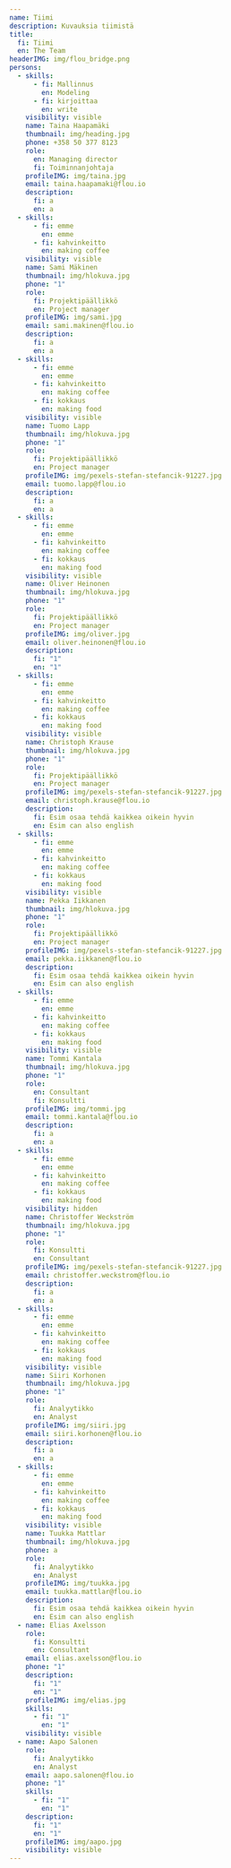 ```yaml
---
name: Tiimi
description: Kuvauksia tiimistä
title:
  fi: Tiimi
  en: The Team
headerIMG: img/flou_bridge.png
persons:
  - skills:
      - fi: Mallinnus
        en: Modeling
      - fi: kirjoittaa
        en: write
    visibility: visible
    name: Taina Haapamäki
    thumbnail: img/heading.jpg
    phone: +358 50 377 8123
    role:
      en: Managing director
      fi: Toiminnanjohtaja
    profileIMG: img/taina.jpg
    email: taina.haapamaki@flou.io
    description:
      fi: a
      en: a
  - skills:
      - fi: emme
        en: emme
      - fi: kahvinkeitto
        en: making coffee
    visibility: visible
    name: Sami Mäkinen
    thumbnail: img/hlokuva.jpg
    phone: "1"
    role:
      fi: Projektipäällikkö
      en: Project manager
    profileIMG: img/sami.jpg
    email: sami.makinen@flou.io
    description:
      fi: a
      en: a
  - skills:
      - fi: emme
        en: emme
      - fi: kahvinkeitto
        en: making coffee
      - fi: kokkaus
        en: making food
    visibility: visible
    name: Tuomo Lapp
    thumbnail: img/hlokuva.jpg
    phone: "1"
    role:
      fi: Projektipäällikkö
      en: Project manager
    profileIMG: img/pexels-stefan-stefancik-91227.jpg
    email: tuomo.lapp@flou.io
    description:
      fi: a
      en: a
  - skills:
      - fi: emme
        en: emme
      - fi: kahvinkeitto
        en: making coffee
      - fi: kokkaus
        en: making food
    visibility: visible
    name: Oliver Heinonen
    thumbnail: img/hlokuva.jpg
    phone: "1"
    role:
      fi: Projektipäällikkö
      en: Project manager
    profileIMG: img/oliver.jpg
    email: oliver.heinonen@flou.io
    description:
      fi: "1"
      en: "1"
  - skills:
      - fi: emme
        en: emme
      - fi: kahvinkeitto
        en: making coffee
      - fi: kokkaus
        en: making food
    visibility: visible
    name: Christoph Krause
    thumbnail: img/hlokuva.jpg
    phone: "1"
    role:
      fi: Projektipäällikkö
      en: Project manager
    profileIMG: img/pexels-stefan-stefancik-91227.jpg
    email: christoph.krause@flou.io
    description:
      fi: Esim osaa tehdä kaikkea oikein hyvin
      en: Esim can also english
  - skills:
      - fi: emme
        en: emme
      - fi: kahvinkeitto
        en: making coffee
      - fi: kokkaus
        en: making food
    visibility: visible
    name: Pekka Iikkanen
    thumbnail: img/hlokuva.jpg
    phone: "1"
    role:
      fi: Projektipäällikkö
      en: Project manager
    profileIMG: img/pexels-stefan-stefancik-91227.jpg
    email: pekka.iikkanen@flou.io
    description:
      fi: Esim osaa tehdä kaikkea oikein hyvin
      en: Esim can also english
  - skills:
      - fi: emme
        en: emme
      - fi: kahvinkeitto
        en: making coffee
      - fi: kokkaus
        en: making food
    visibility: visible
    name: Tommi Kantala
    thumbnail: img/hlokuva.jpg
    phone: "1"
    role:
      en: Consultant
      fi: Konsultti
    profileIMG: img/tommi.jpg
    email: tommi.kantala@flou.io
    description:
      fi: a
      en: a
  - skills:
      - fi: emme
        en: emme
      - fi: kahvinkeitto
        en: making coffee
      - fi: kokkaus
        en: making food
    visibility: hidden
    name: Christoffer Weckström
    thumbnail: img/hlokuva.jpg
    phone: "1"
    role:
      fi: Konsultti
      en: Consultant
    profileIMG: img/pexels-stefan-stefancik-91227.jpg
    email: christoffer.weckstrom@flou.io
    description:
      fi: a
      en: a
  - skills:
      - fi: emme
        en: emme
      - fi: kahvinkeitto
        en: making coffee
      - fi: kokkaus
        en: making food
    visibility: visible
    name: Siiri Korhonen
    thumbnail: img/hlokuva.jpg
    phone: "1"
    role:
      fi: Analyytikko
      en: Analyst
    profileIMG: img/siiri.jpg
    email: siiri.korhonen@flou.io
    description:
      fi: a
      en: a
  - skills:
      - fi: emme
        en: emme
      - fi: kahvinkeitto
        en: making coffee
      - fi: kokkaus
        en: making food
    visibility: visible
    name: Tuukka Mattlar
    thumbnail: img/hlokuva.jpg
    phone: a
    role:
      fi: Analyytikko
      en: Analyst
    profileIMG: img/tuukka.jpg
    email: tuukka.mattlar@flou.io
    description:
      fi: Esim osaa tehdä kaikkea oikein hyvin
      en: Esim can also english
  - name: Elias Axelsson
    role:
      fi: Konsultti
      en: Consultant
    email: elias.axelsson@flou.io
    phone: "1"
    description:
      fi: "1"
      en: "1"
    profileIMG: img/elias.jpg
    skills:
      - fi: "1"
        en: "1"
    visibility: visible
  - name: Aapo Salonen
    role:
      fi: Analyytikko
      en: Analyst
    email: aapo.salonen@flou.io
    phone: "1"
    skills:
      - fi: "1"
        en: "1"
    description:
      fi: "1"
      en: "1"
    profileIMG: img/aapo.jpg
    visibility: visible
---
```

